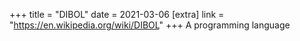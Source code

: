 +++
title = "DIBOL"
date = 2021-03-06
[extra]
link = "https://en.wikipedia.org/wiki/DIBOL"
+++
A programming language

